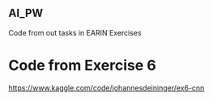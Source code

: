 ## AI_PW
Code from out tasks in EARIN Exercises

# Code from Exercise 6 
https://www.kaggle.com/code/johannesdeininger/ex6-cnn
